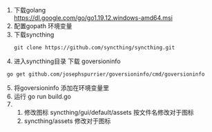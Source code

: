 1. 下载golang  
https://dl.google.com/go/go1.19.12.windows-amd64.msi
2. 配置gopath 环境变量
3. 下载syncthing
   ```
   git clone https://github.com/syncthing/syncthing.git
   ```
4. 进入syncthing目录 下载  goversioninfo 
```
 go get github.com/josephspurrier/goversioninfo/cmd/goversioninfo
```
5. 将goversioninfo 添加在环境变量里
6. 运行  go run build.go
7.  1. 修改图标 syncthing/gui/default/assets 按文件名修改对于图标
    2. syncthing/assets 修改对于图标
